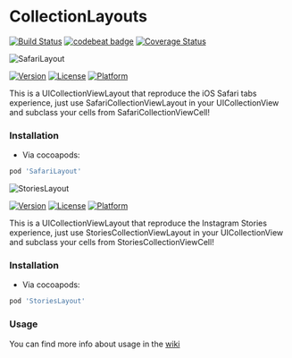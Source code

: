 # CollectionLayouts
[![Build Status](https://travis-ci.com/Oni-zerone/CollectionLayouts.svg?branch=develop)](https://travis-ci.com/Oni-zerone/CollectionLayouts)
[![codebeat badge](https://codebeat.co/badges/69b7abb0-6470-4247-ab1f-5281e4ca0aa6)](https://codebeat.co/projects/github-com-oni-zerone-collectionlayouts-develop)
[![Coverage Status](https://coveralls.io/repos/github/Oni-zerone/CollectionLayouts/badge.svg?branch=develop)](https://coveralls.io/github/Oni-zerone/CollectionLayouts?branch=develop)

![SafariLayout](http://studiout.it/github/SafariLayout.png)

[![Version](https://img.shields.io/cocoapods/v/StoriesLayout.svg?style=flat)](https://cocoapods.org/pods/SafariLayout)
[![License](https://img.shields.io/cocoapods/l/StoriesLayout.svg?style=flat)](https://cocoapods.org/pods/SafariLayout)
[![Platform](https://img.shields.io/cocoapods/p/StoriesLayout.svg?style=flat)](https://cocoapods.org/pods/SafariLayout)

This is a UICollectionViewLayout that reproduce the iOS Safari tabs experience, 
just use SafariCollectionViewLayout in your UICollectionView and subclass your cells from SafariCollectionViewCell!

### Installation
* Via cocoapods:  
```ruby
pod 'SafariLayout' 
```

![StoriesLayout](http://studiout.it/github/StoriesLayout.png)

[![Version](https://img.shields.io/cocoapods/v/StoriesLayout.svg?style=flat)](https://cocoapods.org/pods/StoriesLayout)
[![License](https://img.shields.io/cocoapods/l/StoriesLayout.svg?style=flat)](https://cocoapods.org/pods/StoriesLayout)
[![Platform](https://img.shields.io/cocoapods/p/StoriesLayout.svg?style=flat)](https://cocoapods.org/pods/StoriesLayout)

This is a UICollectionViewLayout that reproduce the Instagram Stories experience,
just use StoriesCollectionViewLayout in your UICollectionView and subclass your cells from StoriesCollectionViewCell!

### Installation
* Via cocoapods:  
```ruby 
pod 'StoriesLayout' 
```

### Usage
You can find more info about usage in the [wiki](https://github.com/Oni-zerone/CollectionLayouts/wiki/StoriesLayout)

